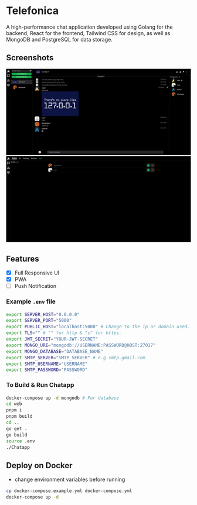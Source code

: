 # Telefonica

A high-performance chat application developed using Golang for the backend, React for the frontend, Tailwind CSS for design, as well as MongoDB and PostgreSQL for data storage.

## Screenshots
![channel_png](images/channel.png)
![relationship-online](images/relationship-online.png)


## Features
- [x] Full Responsive UI
- [x] PWA
- [ ] Push Notification 

### Example `.env` file

```bash
export SERVER_HOST="0.0.0.0"
export SERVER_PORT="5000"
export PUBLIC_HOST="localhost:5000" # Change to the ip or domain used.
export TLS="" # "" for http & "s" for https.
export JWT_SECRET="YOUR-JWT-SECRET"
export MONGO_URI="mongodb://USERNAME:PASSWORD@HOST:27017"
export MONGO_DATABASE="DATABASE_NAME"
export SMTP_SERVER="SMTP_SERVER" # e.g smtp.gmail.com
export SMTP_USERNAME="USERNAME"
export SMTP_PASSWORD="PASSWORD"
```

### To Build & Run Chatapp
```bash
docker-compose up -d mongodb # For database
cd web
pnpm i
pnpm build
cd ..
go get .
go build
source .env
./Chatapp
```

## Deploy on Docker
- change environment variables before running
```bash
cp docker-compose.example.yml docker-compose.yml
docker-compose up -d
```
